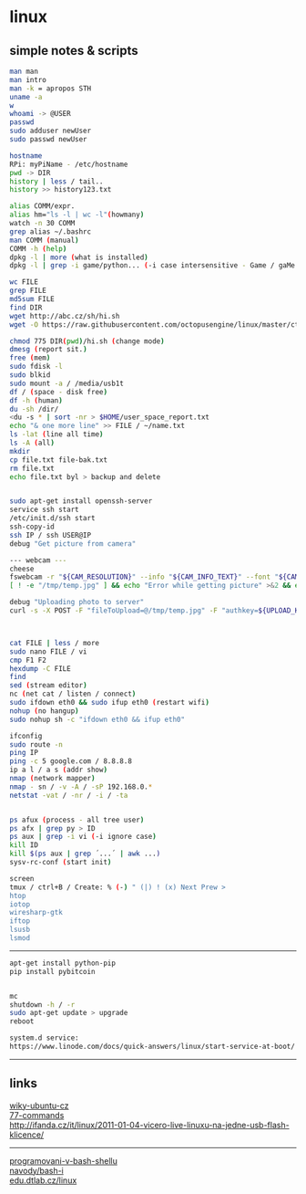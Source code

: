 # linux

## simple notes & scripts

```bash
man man
man intro
man -k = apropos STH
uname -a
w
whoami -> @USER
passwd
sudo adduser newUser
sudo passwd newUser

hostname
RPi: myPiName - /etc/hostname
pwd -> DIR
history | less / tail..
history >> history123.txt

alias COMM/expr. 
alias hm="ls -l | wc -l"(howmany)
watch -n 30 COMM
grep alias ~/.bashrc
man COMM (manual)
COMM -h (help)
dpkg -l | more (what is installed)
dpkg -l | grep -i game/python... (-i case intersensitive - Game / gaMe..)

wc FILE
grep FILE
md5sum FILE
find DIR
wget http://abc.cz/sh/hi.sh
wget -O https://raw.githubusercontent.com/octopusengine/linux/master/ct/btc.sh

chmod 775 DIR(pwd)/hi.sh (change mode)
dmesg (report sit.)
free (mem)
sudo fdisk -l
sudo blkid
sudo mount -a / /media/usb1t
df / (space - disk free)
df -h (human)
du -sh /dir/
<du -s * | sort -nr > $HOME/user_space_report.txt
echo "& one more line" >> FILE / ~/name.txt
ls -lat (line all time)
ls -A (all)
mkdir
cp file.txt file-bak.txt
rm file.txt
echo file.txt byl > backup and delete


sudo apt-get install openssh-server
service ssh start
/etc/init.d/ssh start
ssh-copy-id
ssh IP / ssh USER@IP
debug "Get picture from camera"

--- webcam ---
cheese
fswebcam -r "${CAM_RESOLUTION}" --info "${CAM_INFO_TEXT}" --font "${CAM_FONT}" --banner-colour "${CAM_BANNER_COLOUR}" --text-colour<br /> ${CAM_TEXT_COLOUR} --line-colour ${CAM_LINE_COLOUR} /tmp/temp.jpg
[ ! -e "/tmp/temp.jpg" ] && echo "Error while getting picture" >&2 && exit 1

debug "Uploading photo to server"
curl -s -X POST -F "fileToUpload=@/tmp/temp.jpg" -F "authkey=${UPLOAD_KEY}" -F "submit=1" ${UPLOAD_CURL_EXTRA_PARAMS} "${UPLOAD_URL}" > /dev/null



cat FILE | less / more
sudo nano FILE / vi
cmp F1 F2
hexdump -C FILE
find
sed (stream editor)
nc (net cat / listen / connect)
sudo ifdown eth0 && sudo ifup eth0 (restart wifi)
nohup (no hangup)
sudo nohup sh -c "ifdown eth0 && ifup eth0"

ifconfig
sudo route -n
ping IP
ping -c 5 google.com / 8.8.8.8
ip a l / a s (addr show)
nmap (network mapper)
nmap - sn / -v -A / -sP 192.168.0.*
netstat -vat / -nr / -i / -ta


ps afux (process - all tree user)
ps afx | grep py > ID
ps aux | grep -i vi (-i ignore case)
kill ID
kill $(ps aux | grep ´...´ | awk ...)
sysv-rc-conf (start init)

screen
tmux / ctrl+B / Create: % (-) " (|) ! (x) Next Prew >
htop
iotop
wiresharp-gtk
iftop
lsusb
lsmod
```

---


```bash
apt-get install python-pip
pip install pybitcoin


mc
shutdown -h / -r
sudo apt-get update > upgrade
reboot

system.d service:
https://www.linode.com/docs/quick-answers/linux/start-service-at-boot/
```

---

## links

<a href=http://wiki.ubuntu.cz/z%C3%A1kladn%C3%AD_p%C5%99%C3%ADkazy>wiky-ubuntu-cz</a><br />
<a href=http://searchdatacenter.techtarget.com/tutorial/77-Linux-commands-and-utilities-youll-actually-use>77-commands</a><br />
http://ifanda.cz/it/linux/2011-01-04-vicero-live-linuxu-na-jedne-usb-flash-klicence/

<hr />

<a href=http://www.root.cz/clanky/programovani-v-bash-shellu/>programovani-v-bash-shellu</a><br />
<a href=http://www.abclinuxu.cz/clanky/navody/bash-i>navody/bash-i</a><br />
<a href=https://edu.dtlab.cz/linux/>edu.dtlab.cz/linux</a><br />


